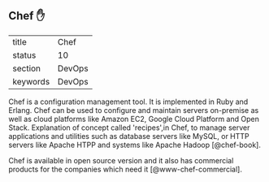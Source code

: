 ## Chef :hand:


|          |          |
| -------- | -------- |
| title    | Chef     | 
| status   | 10       |
| section  | DevOps   |
| keywords | DevOps   |



Chef is a configuration management tool. It is implemented in Ruby and
Erlang. Chef can be used to configure and maintain servers on-premise
as well as cloud platforms like Amazon EC2, Google Cloud Platform and
Open Stack. Explanation of concept called 'recipes',in Chef, to
manage server applications and utilities such as database servers like
MySQL, or HTTP servers like Apache HTPP and systems like Apache
Hadoop [@chef-book].

Chef is available in open source version and it also has commercial
products for the companies which need it [@www-chef-commercial].



